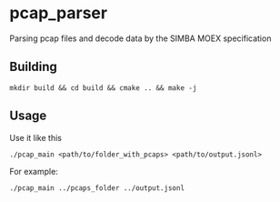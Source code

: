 # pcap_parser
Parsing pcap files and decode data by the SIMBA MOEX specification
## Building
```console
mkdir build && cd build && cmake .. && make -j
```

## Usage
Use it like this
```console
./pcap_main <path/to/folder_with_pcaps> <path/to/output.jsonl>
```
For example:
```console
./pcap_main ../pcaps_folder ../output.jsonl
```
